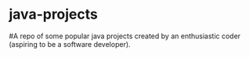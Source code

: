 # java-projects
#A repo of some popular java projects created by an enthusiastic coder (aspiring to be a software developer).

